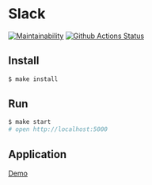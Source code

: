 # Slack
[![Maintainability](https://api.codeclimate.com/v1/badges/652785bfca16aa1eeabd/maintainability)](https://codeclimate.com/github/rustamyusupov/frontend-project-lvl4/maintainability)
[![Github Actions Status](https://github.com/rustamyusupov/frontend-project-lvl4/workflows/Node%20CI/badge.svg)](https://github.com/rustamyusupov/frontend-project-lvl4/actions)

## Install
```sh
$ make install
```

## Run
```sh
$ make start
# open http://localhost:5000
```

## Application
[Demo](https://slk-app.herokuapp.com/)